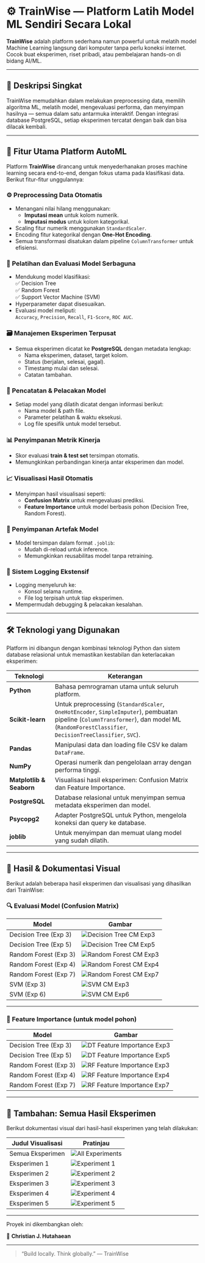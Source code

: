 # ⚙️ TrainWise — Platform Latih Model ML Sendiri Secara Lokal

**TrainWise** adalah platform sederhana namun powerful untuk melatih model Machine Learning langsung dari komputer  tanpa perlu koneksi internet. Cocok buat eksperimen, riset pribadi, atau pembelajaran hands-on di bidang AI/ML.

---

## 🧠 Deskripsi Singkat

TrainWise memudahkan  dalam melakukan preprocessing data, memilih algoritma ML, melatih model, mengevaluasi performa, dan menyimpan hasilnya — semua dalam satu antarmuka interaktif. Dengan integrasi database PostgreSQL, setiap eksperimen tercatat dengan baik dan bisa dilacak kembali.

---

## 🚀 Fitur Utama Platform AutoML

Platform **TrainWise** dirancang untuk menyederhanakan proses machine learning secara end-to-end, dengan fokus utama pada klasifikasi data. Berikut fitur-fitur unggulannya:

### ⚙️ Preprocessing Data Otomatis
- Menangani nilai hilang menggunakan:
  - **Imputasi mean** untuk kolom numerik.
  - **Imputasi modus** untuk kolom kategorikal.
- Scaling fitur numerik menggunakan `StandardScaler`.
- Encoding fitur kategorikal dengan **One-Hot Encoding**.
- Semua transformasi disatukan dalam pipeline `ColumnTransformer` untuk efisiensi.

### 🤖 Pelatihan dan Evaluasi Model Serbaguna
- Mendukung model klasifikasi:  
  ✅ Decision Tree  
  ✅ Random Forest  
  ✅ Support Vector Machine (SVM)
- Hyperparameter dapat disesuaikan.
- Evaluasi model meliputi:  
  `Accuracy`, `Precision`, `Recall`, `F1-Score`, `ROC AUC`.

### 🗃️ Manajemen Eksperimen Terpusat
- Semua eksperimen dicatat ke **PostgreSQL** dengan metadata lengkap:
  - Nama eksperimen, dataset, target kolom.
  - Status (berjalan, selesai, gagal).
  - Timestamp mulai dan selesai.
  - Catatan tambahan.

### 🧠 Pencatatan & Pelacakan Model
- Setiap model yang dilatih dicatat dengan informasi berikut:
  - Nama model & path file.
  - Parameter pelatihan & waktu eksekusi.
  - Log file spesifik untuk model tersebut.

### 📊 Penyimpanan Metrik Kinerja
- Skor evaluasi **train & test set** tersimpan otomatis.
- Memungkinkan perbandingan kinerja antar eksperimen dan model.

### 📈 Visualisasi Hasil Otomatis
- Menyimpan hasil visualisasi seperti:
  - **Confusion Matrix** untuk mengevaluasi prediksi.
  - **Feature Importance** untuk model berbasis pohon (Decision Tree, Random Forest).

### 💾 Penyimpanan Artefak Model
- Model tersimpan dalam format `.joblib`:
  - Mudah di-reload untuk inference.
  - Memungkinkan reusabilitas model tanpa retraining.

### 📝 Sistem Logging Ekstensif
- Logging menyeluruh ke:
  - Konsol selama runtime.
  - File log terpisah untuk tiap eksperimen.
- Mempermudah debugging & pelacakan kesalahan.

---

## 🛠 Teknologi yang Digunakan

Platform ini dibangun dengan kombinasi teknologi Python dan sistem database relasional untuk memastikan kestabilan dan keterlacakan eksperimen:

| Teknologi | Keterangan |
|-----------|------------|
| **Python** | Bahasa pemrograman utama untuk seluruh platform. |
| **Scikit-learn** | Untuk preprocessing (`StandardScaler`, `OneHotEncoder`, `SimpleImputer`), pembuatan pipeline (`ColumnTransformer`), dan model ML (`RandomForestClassifier`, `DecisionTreeClassifier`, `SVC`). |
| **Pandas** | Manipulasi data dan loading file CSV ke dalam `DataFrame`. |
| **NumPy** | Operasi numerik dan pengelolaan array dengan performa tinggi. |
| **Matplotlib & Seaborn** | Visualisasi hasil eksperimen: Confusion Matrix dan Feature Importance. |
| **PostgreSQL** | Database relasional untuk menyimpan semua metadata eksperimen dan model. |
| **Psycopg2** | Adapter PostgreSQL untuk Python, mengelola koneksi dan query ke database. |
| **joblib** | Untuk menyimpan dan memuat ulang model yang sudah dilatih. |

---

## 📸 Hasil & Dokumentasi Visual

Berikut adalah beberapa hasil eksperimen dan visualisasi yang dihasilkan dari TrainWise:

### 🔍 Evaluasi Model (Confusion Matrix)

| Model | Gambar |
|-------|--------|
| Decision Tree (Exp 3) | ![Decision Tree CM Exp3](logs/plots/DecisionTree_confusion_matrix_exp3.png) |
| Decision Tree (Exp 5) | ![Decision Tree CM Exp5](logs/plots/DecisionTree_confusion_matrix_exp5.png) |
| Random Forest (Exp 3) | ![Random Forest CM Exp3](logs/plots/RandomForest_confusion_matrix_exp3.png) |
| Random Forest (Exp 4) | ![Random Forest CM Exp4](logs/plots/RandomForest_confusion_matrix_exp4.png) |
| Random Forest (Exp 7) | ![Random Forest CM Exp7](logs/plots/RandomForest_confusion_matrix_exp7.png) |
| SVM (Exp 3) | ![SVM CM Exp3](logs/plots/SVM_confusion_matrix_exp3.png) |
| SVM (Exp 6) | ![SVM CM Exp6](logs/plots/SVM_confusion_matrix_exp6.png) |

---

### 🌲 Feature Importance (untuk model pohon)

| Model | Gambar |
|-------|--------|
| Decision Tree (Exp 3) | ![DT Feature Importance Exp3](logs/plots/DecisionTree_feature_importance_exp3.png) |
| Decision Tree (Exp 5) | ![DT Feature Importance Exp5](logs/plots/DecisionTree_feature_importance_exp5.png) |
| Random Forest (Exp 3) | ![RF Feature Importance Exp3](logs/plots/RandomForest_feature_importance_exp3.png) |
| Random Forest (Exp 4) | ![RF Feature Importance Exp4](logs/plots/RandomForest_feature_importance_exp4.png) |
| Random Forest (Exp 7) | ![RF Feature Importance Exp7](logs/plots/RandomForest_feature_importance_exp7.png) |

---
## 🧪 Tambahan: Semua Hasil Eksperimen

Berikut dokumentasi visual dari hasil-hasil eksperimen yang telah dilakukan:

| Judul Visualisasi   | Pratinjau |
|---------------------|-----------|
| Semua Eksperimen    | ![All Experiments](images/all%20experiment.png) |
| Eksperimen 1        | ![Experiment 1](images/experiment%201.png) |
| Eksperimen 2        | ![Experiment 2](images/experiment%202.png) |
| Eksperimen 3        | ![Experiment 3](images/experiment%203.png) |
| Eksperimen 4        | ![Experiment 4](images/experiment%204.png) |
| Eksperimen 5        | ![Experiment 5](images/experiment%205.png) |

---



Proyek ini dikembangkan oleh:

👤 **Christian J. Hutahaean**  

---
> “Build locally. Think globally.” — TrainWise
